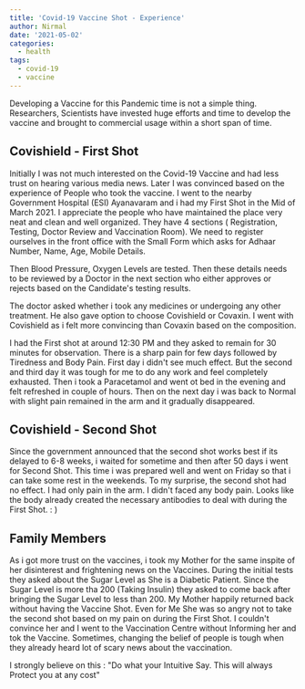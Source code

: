 ```yaml
---
title: 'Covid-19 Vaccine Shot - Experience'
author: Nirmal
date: '2021-05-02'
categories:
  - health
tags:
  - covid-19
  - vaccine
---
```



Developing a Vaccine for this Pandemic time is not a simple thing. Researchers, Scientists have invested huge efforts and time to develop the vaccine and brought to commercial usage within a short span of time.

## Covishield - First Shot

Initially I was not much interested on the Covid-19 Vaccine and had less trust on hearing various media news. Later I was convinced based on the experience of People who took the vaccine. I went to the nearby Government Hospital (ESI) Ayanavaram and i had my First Shot in the Mid of March 2021. I appreciate the people who have maintained the place very neat and clean and well organized. They have 4 sections ( Registration, Testing, Doctor Review and Vaccination Room). We need to register ourselves in the front office with the Small Form which asks for Adhaar Number, Name, Age, Mobile Details.

Then Blood Pressure, Oxygen Levels are tested. Then these details needs to be reviewed by a Doctor in the next section who either approves or rejects based on the Candidate's testing results.

The doctor asked whether i took any medicines or undergoing any other treatment. He also gave option to choose Covishield or Covaxin. I went with Covishield as i felt more convincing than Covaxin based on the composition.

I had the First shot at around 12:30 PM and they asked to remain for 30 minutes for observation. There is a sharp pain for few days followed by Tiredness and Body Pain. First day i didn't see much effect. But the second and third day it was tough for me to do any work and feel completely exhausted. Then i took a Paracetamol and went ot bed in the evening and felt refreshed in couple of hours. Then on the next day i was back to Normal with slight pain remained in the arm and it gradually disappeared.

## Covishield - Second Shot

Since the government announced that the second shot works best if its delayed to 6-8 weeks, i waited for sometime and then after 50 days i went for Second Shot. This time i was prepared well and went on Friday so that i can take some rest in the weekends. To my surprise, the second shot had no effect. I had only pain in the arm. I didn't faced any body pain. Looks like the body already created the necessary antibodies to deal with during the First Shot. : )

## Family Members

As i got more trust on the vaccines, i took my Mother for the same inspite of her disinterest and frightening news on the Vaccines. During the initial tests they asked about the Sugar Level as She is a Diabetic Patient. Since the Sugar Level is more tha 200 (Taking Insulin) they asked to come back after bringing the Sugar Level to less than 200. My Mother happily returned back without having the Vaccine Shot. Even for Me She was so angry not to take the second shot based on my pain on during the First Shot. I couldn't convince her and I went to the Vaccination Centre without Informing her and tok the Vaccine. Sometimes, changing the belief of people is tough when they already heard lot of scary news about the vaccination.

I strongly believe on this : "Do what your Intuitive Say. This will always Protect you at any cost"



